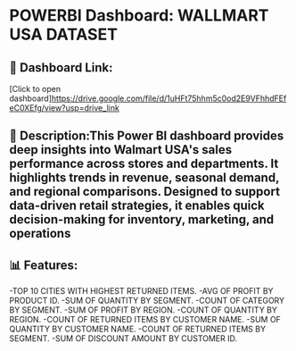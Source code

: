 # POWERBI Dashboard: WALLMART USA DATASET

## 🔗 Dashboard Link:
[Click to open dashboard]https://drive.google.com/file/d/1uHFt75hhm5c0od2E9VFhhdFEfeC0XEfg/view?usp=drive_link
## 📄 Description:This Power BI dashboard provides deep insights into Walmart USA's sales performance across stores and departments. It highlights trends in revenue, seasonal demand, and regional comparisons. Designed to support data-driven retail strategies, it enables quick decision-making for inventory, marketing, and operations
## 📊 Features:
-TOP 10 CITIES WITH HIGHEST RETURNED ITEMS. 
-AVG OF PROFIT BY PRODUCT ID.
-SUM OF QUANTITY BY SEGMENT.
-COUNT OF CATEGORY BY SEGMENT.
-SUM OF PROFIT BY REGION.
-COUNT OF QUANTITY BY REGION.
-COUNT OF RETURNED ITEMS BY CUSTOMER NAME.
-SUM OF QUANTITY BY CUSTOMER NAME.
-COUNT OF RETURNED ITEMS BY SEGMENT.
-SUM OF DISCOUNT AMOUNT BY CUSTOMER ID.